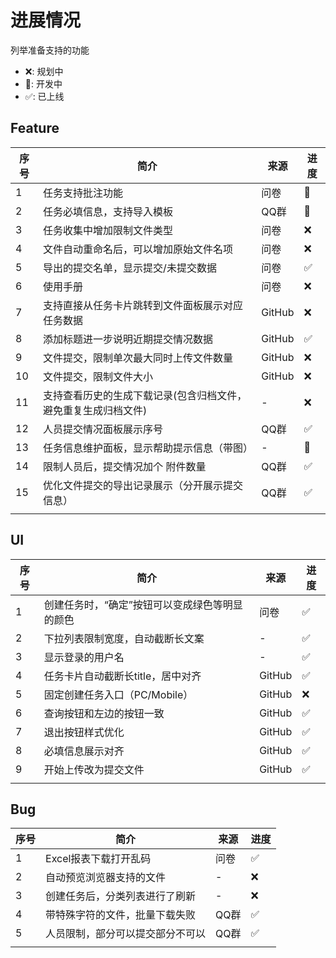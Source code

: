 # 进展情况

列举准备支持的功能
* ❌: 规划中
* 🧱: 开发中 
* ✅: 已上线
## Feature
| 序号 | 简介                                                           | 来源   | 进度 |
| ---- | -------------------------------------------------------------- | ------ | ---- |
| 1    | 任务支持批注功能                                               | 问卷   | 🧱    |
| 2    | 任务必填信息，支持导入模板                                     | QQ群   | 🧱    |
| 3    | 任务收集中增加限制文件类型                                     | 问卷   | ❌    |
| 4    | 文件自动重命名后，可以增加原始文件名项                         | 问卷   | ❌    |
| 5    | 导出的提交名单，显示提交/未提交数据                            | 问卷   | ✅    |
| 6    | 使用手册                                                       | 问卷   | ❌    |
| 7    | 支持直接从任务卡片跳转到文件面板展示对应任务数据               | GitHub | ❌    |
| 8    | 添加标题进一步说明近期提交情况数据                             | GitHub | ✅    |
| 9    | 文件提交，限制单次最大同时上传文件数量                         | GitHub | ❌    |
| 10   | 文件提交，限制文件大小                                         | GitHub | ❌    |
| 11   | 支持查看历史的生成下载记录(包含归档文件，避免重复生成归档文件) | -      | ❌    |
| 12   | 人员提交情况面板展示序号                                       | QQ群   | ✅    |
| 13   | 任务信息维护面板，显示帮助提示信息（带图）                     | -      | 🧱    |
| 14   | 限制人员后，提交情况加个 附件数量                              | QQ群   | ✅    |
| 15   | 优化文件提交的导出记录展示（分开展示提交信息）                 | QQ群   | ✅    |
|      |                                                                |        |      |


## UI
| 序号 | 简介                                           | 来源   | 进度 |
| ---- | ---------------------------------------------- | ------ | ---- |
| 1    | 创建任务时，“确定”按钮可以变成绿色等明显的颜色 | 问卷   | ✅    |
| 2    | 下拉列表限制宽度，自动截断长文案               | -      | ✅    |
| 3    | 显示登录的用户名                               | -      | ✅    |
| 4    | 任务卡片自动截断长title，居中对齐              | GitHub | ✅    |
| 5    | 固定创建任务入口（PC/Mobile）                  | GitHub | ❌    |
| 6    | 查询按钮和左边的按钮一致                       | GitHub | ✅    |
| 7    | 退出按钮样式优化                               | GitHub | ✅    |
| 8    | 必填信息展示对齐                               | GitHub | ✅    |
| 9    | 开始上传改为提交文件                           | GitHub | ✅    |
|      |                                                |        |      |


## Bug
| 序号 | 简介                             | 来源 | 进度 |
| ---- | -------------------------------- | ---- | ---- |
| 1    | Excel报表下载打开乱码            | 问卷 | ✅    |
| 2    | 自动预览浏览器支持的文件         | -    | ❌    |
| 3    | 创建任务后，分类列表进行了刷新   | -    | ❌    |
| 4    | 带特殊字符的文件，批量下载失败   | QQ群 | ✅    |
| 5    | 人员限制，部分可以提交部分不可以 | QQ群 | ✅    |
|      |                                  |      |      |
